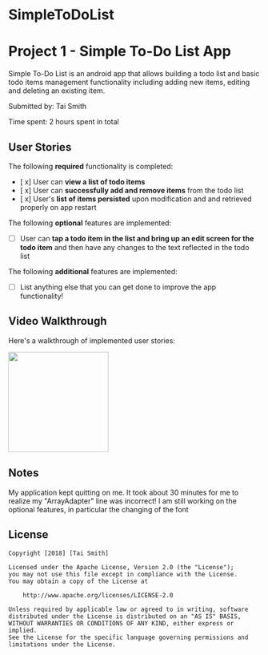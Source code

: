 # SimpleToDoList
# Project 1 -  Simple To-Do List App

Simple To-Do List is an android app that allows building a todo list and basic todo items management functionality including adding new items, editing and deleting an existing item.

Submitted by: Tai Smith 

Time spent: 2 hours spent in total

## User Stories

The following **required** functionality is completed:

* [ x] User can **view a list of todo items**
* [ x] User can **successfully add and remove items** from the todo list
* [ x] User's **list of items persisted** upon modification and and retrieved properly on app restart

The following **optional** features are implemented:

* [ ] User can **tap a todo item in the list and bring up an edit screen for the todo item** and then have any changes to the text reflected in the todo list

The following **additional** features are implemented:

* [ ] List anything else that you can get done to improve the app functionality!

## Video Walkthrough

Here's a walkthrough of implemented user stories:

<img src="http://recordit.co/nMe2DF11g4" width=200><br>


## Notes

My application kept quitting on me. It took about 30 minutes for me to realize  my "ArrayAdapter" line was incorrect! 
I am still working on the optional features, in particular the changing of the font 
## License

    Copyright [2018] [Tai Smith]

    Licensed under the Apache License, Version 2.0 (the "License");
    you may not use this file except in compliance with the License.
    You may obtain a copy of the License at

        http://www.apache.org/licenses/LICENSE-2.0

    Unless required by applicable law or agreed to in writing, software
    distributed under the License is distributed on an "AS IS" BASIS,
    WITHOUT WARRANTIES OR CONDITIONS OF ANY KIND, either express or implied.
    See the License for the specific language governing permissions and
    limitations under the License.

